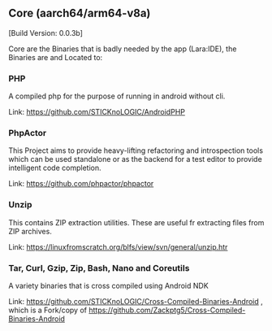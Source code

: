 ## Core (aarch64/arm64-v8a)

[Build Version: 0.0.3b]

Core are the Binaries that is badly needed by the app (Lara:IDE), the Binaries are and Located to:

### PHP
A compiled php for the purpose of running in android without cli.

Link: https://github.com/STICKnoLOGIC/AndroidPHP

### PhpActor
This Project aims to provide heavy-lifting refactoring and introspection tools which can be used standalone or as the backend for a test editor to provide intelligent code completion.

Link: https://github.com/phpactor/phpactor

### Unzip
This contains ZIP extraction utilities. These are useful fr extracting files from ZIP archives.

Link: https://linuxfromscratch.org/blfs/view/svn/general/unzip.htr

### Tar, Curl, Gzip, Zip, Bash, Nano and Coreutils
A variety binaries that is cross compiled using Android NDK

Link: https://github.com/STICKnoLOGIC/Cross-Compiled-Binaries-Android , which is a Fork/copy of https://github.com/Zackptg5/Cross-Compiled-Binaries-Android
